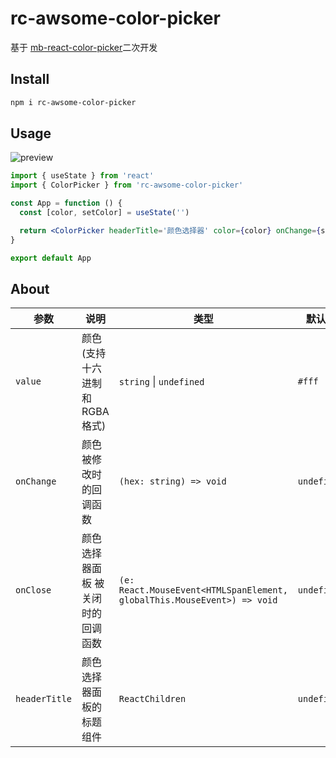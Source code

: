 # rc-awsome-color-picker

基于 [mb-react-color-picker](https://github.com/mockingbot/mb-color-picker)二次开发

## Install

```bash
npm i rc-awsome-color-picker
```

## Usage

![preview](https://yun.dui88.com/tuia-fed/assets/20230509153853.jpg)

```jsx
import { useState } from 'react'
import { ColorPicker } from 'rc-awsome-color-picker'

const App = function () {
  const [color, setColor] = useState('')

  return <ColorPicker headerTitle='颜色选择器' color={color} onChange={setColor} />
}

export default App

```

## About
  <!-- 
  value?: string,
  headerTitle?: string,
  onChange: (color: string) => void,
  onClose?: (e: React.MouseEvent<HTMLSpanElement, globalThis.MouseEvent>) => void, -->

|  参数   | 说明  | 类型  | 默认值  |
|  ----  | ----  | ----  | ----  |
| `value`  | 颜色(支持十六进制和RGBA格式) | `string` \| `undefined` | `#fff` |
| `onChange`  | 颜色被修改时的回调函数 | `(hex: string) => void` | `undefined` |
| `onClose`  | 颜色选择器面板 被关闭时的回调函数 | `(e: React.MouseEvent<HTMLSpanElement, globalThis.MouseEvent>) => void` | `undefined` |
| `headerTitle`  | 颜色选择器面板的标题组件 | `ReactChildren` | `undefined` |
